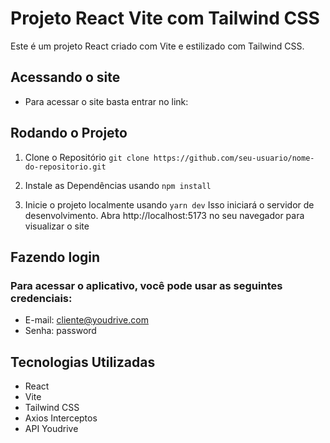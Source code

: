 # Projeto React Vite com Tailwind CSS

Este é um projeto React criado com Vite e estilizado com Tailwind CSS.

## Acessando o site

- Para acessar o site basta entrar no link: 

## Rodando o Projeto

1. Clone o Repositório `git clone https://github.com/seu-usuario/nome-do-repositorio.git`

2. Instale as Dependências usando `npm install`
3. Inicie o projeto localmente usando ``yarn dev``
Isso iniciará o servidor de desenvolvimento. Abra http://localhost:5173 no seu navegador para visualizar o site

## Fazendo login

### Para acessar o aplicativo, você pode usar as seguintes credenciais:

- E-mail: cliente@youdrive.com 
- Senha: password

## Tecnologias Utilizadas

- React
- Vite
- Tailwind CSS
- Axios Interceptos
- API Youdrive